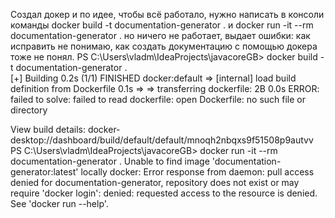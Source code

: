 Создал докер и по идее, чтобы всё работало, нужно написать в консоли команды docker build -t documentation-generator . и docker run -it --rm documentation-generator .
но ничего не работает, выдает ошибки:
как исправить не понимаю, как создать документацию с помощью докера тоже не понял.
PS C:\Users\vladm\IdeaProjects\javacoreGB> docker build -t documentation-generator .    
[+] Building 0.2s (1/1) FINISHED                                                                                                                                                                                     docker:default
=> [internal] load build definition from Dockerfile                                                                                                                                                                           0.1s
=> => transferring dockerfile: 2B                                                                                                                                                                                             0.0s
ERROR: failed to solve: failed to read dockerfile: open Dockerfile: no such file or directory

View build details: docker-desktop://dashboard/build/default/default/mnoqh2nbqxs9f51508p9autvv
PS C:\Users\vladm\IdeaProjects\javacoreGB> docker run -it --rm documentation-generator .
Unable to find image 'documentation-generator:latest' locally
docker: Error response from daemon: pull access denied for documentation-generator, repository does not exist or may require 'docker login': denied: requested access to the resource is denied.
See 'docker run --help'.
